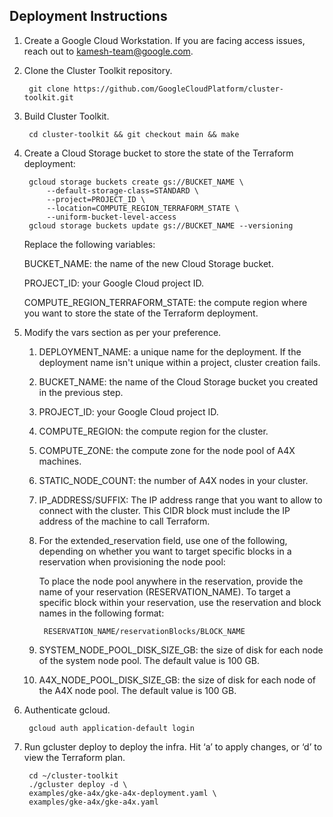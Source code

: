 ## Deployment Instructions

1. Create a Google Cloud Workstation. If you are facing access issues, reach out to kamesh-team@google.com.
1. Clone the Cluster Toolkit repository.

        git clone https://github.com/GoogleCloudPlatform/cluster-toolkit.git
1. Build Cluster Toolkit.

        cd cluster-toolkit && git checkout main && make
1. Create a Cloud Storage bucket to store the state of the Terraform deployment:

        gcloud storage buckets create gs://BUCKET_NAME \
            --default-storage-class=STANDARD \
            --project=PROJECT_ID \
            --location=COMPUTE_REGION_TERRAFORM_STATE \
            --uniform-bucket-level-access
        gcloud storage buckets update gs://BUCKET_NAME --versioning
    Replace the following variables:

    BUCKET_NAME: the name of the new Cloud Storage bucket.

    PROJECT_ID: your Google Cloud project ID.

    COMPUTE_REGION_TERRAFORM_STATE: the compute region where you want to store the state of the Terraform deployment.
1. Modify the vars section as per your preference.
    1. DEPLOYMENT_NAME: a unique name for the deployment. If the deployment name isn't unique within a project, cluster creation fails.
    1. BUCKET_NAME: the name of the Cloud Storage bucket you created in the previous step.
    1. PROJECT_ID: your Google Cloud project ID.
    1. COMPUTE_REGION: the compute region for the cluster.
    1. COMPUTE_ZONE: the compute zone for the node pool of A4X machines.
    1. STATIC_NODE_COUNT: the number of A4X nodes in your cluster.
    1. IP_ADDRESS/SUFFIX: The IP address range that you want to allow to connect with the cluster. This CIDR block must include the IP address of the machine to call Terraform.
    1. For the extended_reservation field, use one of the following, depending on whether you want to target specific blocks in a reservation when provisioning the node pool:

        To place the node pool anywhere in the reservation, provide the name of your reservation (RESERVATION_NAME).
        To target a specific block within your reservation, use the reservation and block names in the following format:

            RESERVATION_NAME/reservationBlocks/BLOCK_NAME
    1. SYSTEM_NODE_POOL_DISK_SIZE_GB: the size of disk for each node of the system node pool. The default value is 100 GB.
    1. A4X_NODE_POOL_DISK_SIZE_GB: the size of disk for each node of the A4X node pool. The default value is 100 GB.
1. Authenticate gcloud.

        gcloud auth application-default login
1. Run gcluster deploy to deploy the infra. Hit ‘a’ to apply changes, or ‘d’ to view the Terraform plan.

        cd ~/cluster-toolkit
        ./gcluster deploy -d \
        examples/gke-a4x/gke-a4x-deployment.yaml \
        examples/gke-a4x/gke-a4x.yaml
